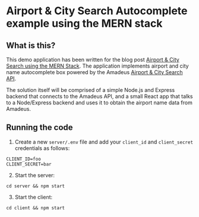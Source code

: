 # Airport & City Search Autocomplete example using the MERN stack

## What is this?

This demo application has been written for the blog post [Airport & City Search using the MERN Stack](https://developers.amadeus.com/blog/airport-autocomplete-app-with-the-mern-stack). The application implements airport and city name autocomplete box powered by the Amadeus [Airport & City Search API](https://developers.amadeus.com/self-service/category/air/api-doc/airport-and-city-search).

The solution itself will be comprised of a simple Node.js and Express backend that connects to the Amadeus API, and a small React app that talks to a Node/Express backend and uses it to obtain the airport name data from Amadeus.

## Running the code

1. Create a new `server/.env` file and add your `client_id` and `client_secret` credentials as follows:

```
CLIENT_ID=foo
CLIENT_SECRET=bar
```

2. Start the server:

```
cd server && npm start
```

3. Start the client:

```
cd client && npm start
```


